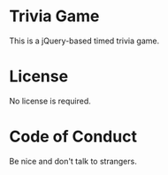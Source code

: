 # Trivia Game
This is a jQuery-based timed trivia game.

# License
No license is required.

# Code of Conduct
Be nice and don't talk to strangers.
